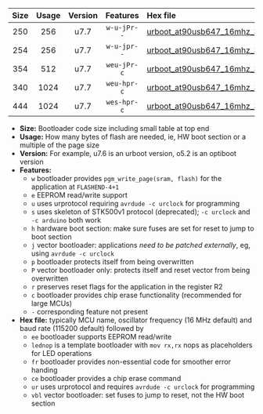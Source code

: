 |Size|Usage|Version|Features|Hex file|
|:-:|:-:|:-:|:-:|:--|
|250|256|u7.7|`w-u-jPr--`|[urboot_at90usb647_16mhz_38400bps_lednop_ur_vbl.hex](https://raw.githubusercontent.com/stefanrueger/urboot.hex/main/mcus/at90usb647/fcpu_16mhz/38400_bps/urboot_at90usb647_16mhz_38400bps_lednop_ur_vbl.hex)|
|254|256|u7.7|`w-u-jpr--`|[urboot_at90usb647_16mhz_38400bps_lednop_fr_ur_vbl.hex](https://raw.githubusercontent.com/stefanrueger/urboot.hex/main/mcus/at90usb647/fcpu_16mhz/38400_bps/urboot_at90usb647_16mhz_38400bps_lednop_fr_ur_vbl.hex)|
|354|512|u7.7|`weu-jPr-c`|[urboot_at90usb647_16mhz_38400bps_ee_lednop_fr_ce_ur_vbl.hex](https://raw.githubusercontent.com/stefanrueger/urboot.hex/main/mcus/at90usb647/fcpu_16mhz/38400_bps/urboot_at90usb647_16mhz_38400bps_ee_lednop_fr_ce_ur_vbl.hex)|
|340|1024|u7.7|`weu-hpr-c`|[urboot_at90usb647_16mhz_38400bps_ee_lednop_fr_ce_ur.hex](https://raw.githubusercontent.com/stefanrueger/urboot.hex/main/mcus/at90usb647/fcpu_16mhz/38400_bps/urboot_at90usb647_16mhz_38400bps_ee_lednop_fr_ce_ur.hex)|
|444|1024|u7.7|`wes-hpr-c`|[urboot_at90usb647_16mhz_38400bps_ee_lednop_fr_ce.hex](https://raw.githubusercontent.com/stefanrueger/urboot.hex/main/mcus/at90usb647/fcpu_16mhz/38400_bps/urboot_at90usb647_16mhz_38400bps_ee_lednop_fr_ce.hex)|

- **Size:** Bootloader code size including small table at top end
- **Usage:** How many bytes of flash are needed, ie, HW boot section or a multiple of the page size
- **Version:** For example, u7.6 is an urboot version, o5.2 is an optiboot version
- **Features:**
  + `w` bootloader provides `pgm_write_page(sram, flash)` for the application at `FLASHEND-4+1`
  + `e` EEPROM read/write support
  + `u` uses urprotocol requiring `avrdude -c urclock` for programming
  + `s` uses skeleton of STK500v1 protocol (deprecated); `-c urclock` and `-c arduino` both work
  + `h` hardware boot section: make sure fuses are set for reset to jump to boot section
  + `j` vector bootloader: applications *need to be patched externally*, eg, using `avrdude -c urclock`
  + `p` bootloader protects itself from being overwritten
  + `P` vector bootloader only: protects itself and reset vector from being overwritten
  + `r` preserves reset flags for the application in the register R2
  + `c` bootloader provides chip erase functionality (recommended for large MCUs)
  + `-` corresponding feature not present
- **Hex file:** typically MCU name, oscillator frequency (16 MHz default) and baud rate (115200 default) followed by
  + `ee` bootloader supports EEPROM read/write
  + `lednop` is a template bootloader with `mov rx,rx` nops as placeholders for LED operations
  + `fr` bootloader provides non-essential code for smoother error handing
  + `ce` bootloader provides a chip erase command
  + `ur` uses urprotocol and requires `avrdude -c urclock` for programming
  + `vbl` vector bootloader: set fuses to jump to reset, not the HW boot section
